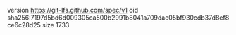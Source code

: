 version https://git-lfs.github.com/spec/v1
oid sha256:7197d5bd6d009305ca500b2991b8041a709dae05bf930cdb37d8ef8ce6c28d25
size 1733
